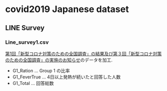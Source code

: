 
# covid2019 Japanese dataset 

## LINE Survey

### Line_survey1.csv
[第1回「新型コロナ対策のための全国調査」の結果及び第３回「新型コロナ対策のための全国調査」の実施のお知らせ](https://www.mhlw.go.jp/stf/newpage_10798.html)のデータを加工.
- G1_Ration ... Group 1 の比率
- G1_FeverTrue ... 4日以上発熱が続いたと回答した人数
- G1_Total ... 回答総数



